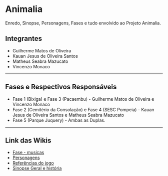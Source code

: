 # Animalia
Enredo, Sinopse, Personagens, Fases e tudo envolvido ao Projeto Animalia.

## Integrantes 
- Guilherme Matos de Oliveira
- Kauan Jesus de Oliveira Santos
- Matheus Seabra Mazucato
- Vincenzo Monaco
*** 

## Fases e Respectivos Responsáveis
- Fase 1 (Bixiga) e Fase 3 (Pacaembu) - Guilherme Matos de Oliveira e Vincenzo Monaco
- Fase 2 (Cemitério da Consolação) e Fase 4 (SESC Pompeia) - Kauan Jesus de Oliveira Santos e Matheus Seabra Mazucato
- Fase 5 (Parque Juquery) - Ambas as Duplas.
***

## Link das Wikis 
-  [Fase - musícas](https://github.com/GuilhermeM777/Animalia/wiki/Fases%E2%80%90M%C3%BAsicas)
-  [Personagens](https://github.com/GuilhermeM777/Animalia/wiki/Personagens)
-  [Referências do jogo](https://github.com/GuilhermeM777/Animalia/wiki/Referencias%E2%80%90do%E2%80%90Jogo)
-  [Sinopse Geral e história](https://github.com/GuilhermeM777/Animalia/wiki/Sinopse-Geral-e-Historia)
